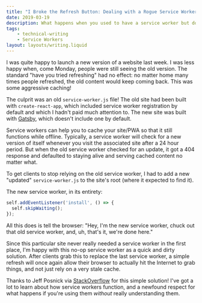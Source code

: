 ```yaml
---
title: "I Broke the Refresh Button: Dealing with a Rogue Service Worker"
date: 2019-03-19
description: What happens when you used to have a service worker but don't anymore.
tags: 
    - technical-writing
    - Service Workers
layout: layouts/writing.liquid
---
```


I was quite happy to launch a new version of a website last week. I was less happy when, come Monday, people were still seeing the old version. The standard "have you tried refreshing" had no effect: no matter home many times people refreshed, the old content would keep coming back. This was some aggressive caching!

The culprit was an old `service-worker.js` file! The old site had been built with `create-react-app`, which included service worker registration by default and which I hadn't paid much attention to. The new site was built with [Gatsby](https://www.gatsbyjs.org/), which doesn't include one by default.

Service workers can help you to cache your site/PWA so that it still functions while offline. Typically, a service worker will check for a new version of itself whenever you visit the associated site after a 24 hour period. But when the old service worker checked for an update, it got a 404 response and defaulted to staying alive and serving cached content no matter what.

To get clients to stop relying on the old service worker, I had to add a new "updated" `service-worker.js` to the site's root (where it expected to find it).

The new service worker, in its entirety:
```javascript
self.addEventListener('install', () => {
  self.skipWaiting();
});
```

All this does is tell the browser: "Hey, I'm the new service worker, chuck out that old service worker, and, uh, that's it, we're done here."

Since this particular site never really needed a service worker in the first place, I'm happy with this no-op service worker as a quick and dirty solution. After clients grab this to replace the last service worker, a simple refresh will once again allow their browser to actually hit the Internet to grab things, and not just rely on a very stale cache.

Thanks to Jeff Posnick via [StackOverflow](https://stackoverflow.com/a/38980776/9554333) for this simple solution! I've got a lot to learn about how service workers function, and a newfound respect for what happens if you're using them *without* really understanding them.